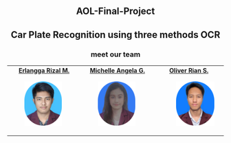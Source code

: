 ## <p align="center"><b>AOL-Final-Project</b> ##
## <p align="center">Car Plate Recognition using three methods OCR ##

### <p align="center"> meet our team ###

<table>
<td align="center">
<a href="https://github.com/Erlangga-stonks">
  <strong>Erlangga Rizal M.</strong></a>
    <br>
      <br>
<span>&nbsp;&nbsp;&nbsp;&nbsp;&nbsp;&nbsp;&nbsp;</span> 
<img height="103" src="https://github.com/Erlangga-stonks/AOL-Final-Project/blob/main/Developer/Erlangga_rounded.jpg"> 
</a>
<span>&nbsp;&nbsp;&nbsp;&nbsp;&nbsp;&nbsp;&nbsp;&nbsp;</span>
<span>&nbsp;&nbsp;&nbsp;&nbsp;&nbsp;&nbsp;&nbsp;&nbsp;</span>
<span>&nbsp;&nbsp;&nbsp;&nbsp;&nbsp;&nbsp;&nbsp;&nbsp;</span>
<span>&nbsp;&nbsp;&nbsp;&nbsp;&nbsp;&nbsp;&nbsp;&nbsp;</span>    
</td>
<td align="center">
<a href="https://github.com/zulhamf11">
  <strong>Michelle Angela G.</strong></a>
    <br>
      <br>
<span>&nbsp;&nbsp;&nbsp;&nbsp;&nbsp;&nbsp;&nbsp;</span> 
<img height="103" src="https://github.com/Erlangga-stonks/AOL-Final-Project/blob/main/Developer/Michelle_round.jpg"> 
</a>
<span>&nbsp;&nbsp;&nbsp;&nbsp;&nbsp;&nbsp;&nbsp;&nbsp;</span>
<span>&nbsp;&nbsp;&nbsp;&nbsp;&nbsp;&nbsp;&nbsp;&nbsp;</span>
<span>&nbsp;&nbsp;&nbsp;&nbsp;&nbsp;&nbsp;&nbsp;&nbsp;</span>
<span>&nbsp;&nbsp;&nbsp;&nbsp;&nbsp;&nbsp;&nbsp;&nbsp;</span>    
<td align="center">
<a href="https://github.com/Rian105">
  <strong>Oliver Rian S.<strong></a>
      <br>
        <br>
<span>&nbsp;&nbsp;&nbsp;&nbsp;&nbsp;&nbsp;&nbsp;</span> 
<img height="103" src="https://github.com/Erlangga-stonks/AOL-Final-Project/blob/main/Developer/Rian_Rounded.jpg"> 
</a>
<span>&nbsp;&nbsp;&nbsp;&nbsp;&nbsp;&nbsp;&nbsp;&nbsp;</span>
<span>&nbsp;&nbsp;&nbsp;&nbsp;&nbsp;&nbsp;&nbsp;&nbsp;</span>
<span>&nbsp;&nbsp;&nbsp;&nbsp;&nbsp;&nbsp;&nbsp;&nbsp;</span>
<span>&nbsp;&nbsp;&nbsp;&nbsp;&nbsp;&nbsp;&nbsp;&nbsp;</span>    
</td>
</table>
<tr>




